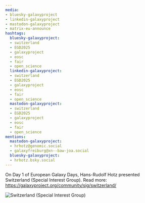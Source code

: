 ```yaml
---
media:
- bluesky-galaxyproject
- linkedin-galaxyproject
- mastodon-galaxyproject
- matrix-eu-announce
hashtags:
  bluesky-galaxyproject:
  - switzerland
  - EGD2025
  - galaxyproject
  - eosc
  - fair
  - open_science
  linkedin-galaxyproject:
  - switzerland
  - EGD2025
  - galaxyproject
  - eosc
  - fair
  - open_science
  mastodon-galaxyproject:
  - switzerland
  - EGD2025
  - galaxyproject
  - eosc
  - fair
  - open_science
mentions:
  mastodon-galaxyproject:
  - hrhotz@genomic.social
  - galaxyfreiburg@xn--baw-joa.social
  bluesky-galaxyproject:
  - hrhotz.bsky.social
---
```


On Day 1 of European Galaxy Days, Hans-Rudolf Hotz presented Switzerland (Special Interest Group).
Read more: https://galaxyproject.org/community/sig/switzerland/

![Switzerland (Special Interest Group)](https://github.com/user-attachments/assets/e0c3b60b-0cb7-45cb-8650-9f16c1a5de64)